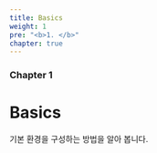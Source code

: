 ```yaml
---
title: Basics
weight: 1
pre: "<b>1. </b>"
chapter: true
---
```


### Chapter 1

# Basics

기본 환경을 구성하는 방법을 알아 봅니다.
